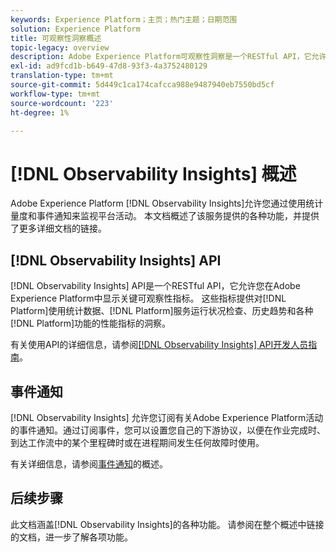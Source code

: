 ```yaml
---
keywords: Experience Platform；主页；热门主题；日期范围
solution: Experience Platform
title: 可观察性洞察概述
topic-legacy: overview
description: Adobe Experience Platform可观察性洞察是一个RESTful API，它允许您在平台活动上公开关键指标。 这些指标提供对平台使用统计数据的洞察、平台服务运行状况检查、历史趋势以及各种平台功能的性能指标。
exl-id: ad9fcd1b-b649-47d8-93f3-4a3752480129
translation-type: tm+mt
source-git-commit: 5d449c1ca174cafcca988e9487940eb7550bd5cf
workflow-type: tm+mt
source-wordcount: '223'
ht-degree: 1%

---
```


# [!DNL Observability Insights] 概述

Adobe Experience Platform [!DNL Observability Insights]允许您通过使用统计量度和事件通知来监视平台活动。 本文档概述了该服务提供的各种功能，并提供了更多详细文档的链接。

## [!DNL Observability Insights] API

[!DNL Observability Insights] API是一个RESTful API，它允许您在Adobe Experience Platform中显示关键可观察性指标。 这些指标提供对[!DNL Platform]使用统计数据、[!DNL Platform]服务运行状况检查、历史趋势和各种[!DNL Platform]功能的性能指标的洞察。

有关使用API的详细信息，请参阅[[!DNL Observability Insights] API开发人员指南](./api/overview.md)。

## 事件通知

[!DNL Observability Insights] 允许您订阅有关Adobe Experience Platform活动的事件通知。通过订阅事件，您可以设置您自己的下游协议，以便在作业完成时、到达工作流中的某个里程碑时或在进程期间发生任何故障时使用。

有关详细信息，请参阅[事件通知](./notifications/overview.md)的概述。

## 后续步骤

此文档涵盖[!DNL Observability Insights]的各种功能。 请参阅在整个概述中链接的文档，进一步了解各项功能。
